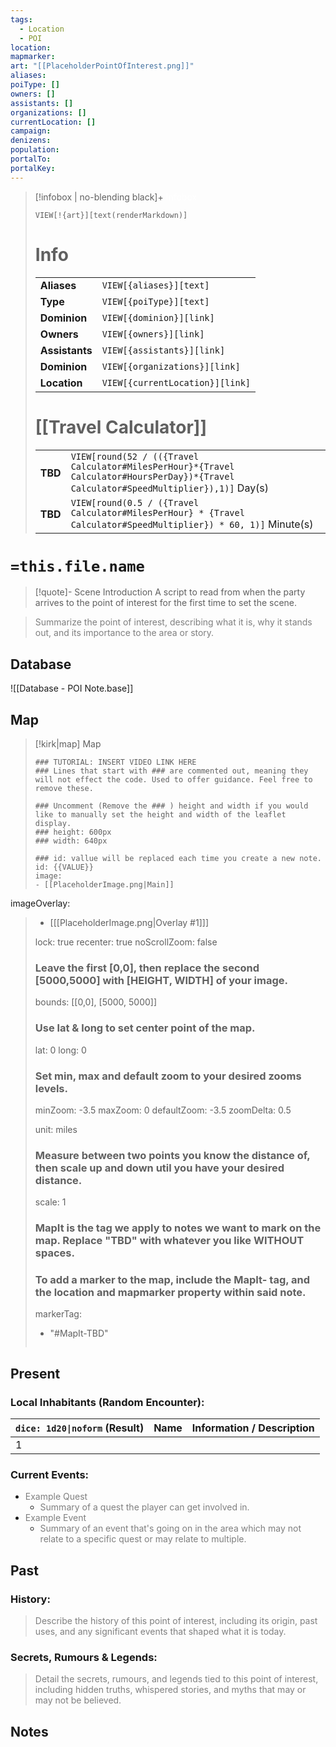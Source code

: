 ```yaml
---
tags:
  - Location
  - POI
location:
mapmarker:
art: "[[PlaceholderPointOfInterest.png]]"
aliases:
poiType: []
owners: []
assistants: []
organizations: []
currentLocation: []
campaign:
denizens:
population:
portalTo:
portalKey:
---
```


> [!infobox | no-blending black]+ <font color="#ffffff">Infobox</font>
> 
> `VIEW[!{art}][text(renderMarkdown)]`
> 
> # Info
> |  |  |
> |---|---|
> | **Aliases** | `VIEW[{aliases}][text]` |
> | **Type** | `VIEW[{poiType}][text]` |
> | **Dominion** | `VIEW[{dominion}][link]` |
> | **Owners** | `VIEW[{owners}][link]` |
> | **Assistants** | `VIEW[{assistants}][link]` |
> | **Dominion** | `VIEW[{organizations}][link]` |
> | **Location** | `VIEW[{currentLocation}][link]` |
> 
> # [[Travel Calculator]] 
> |  |  |
> |---|---|
> | **TBD** | `VIEW[round(52 / (({Travel Calculator#MilesPerHour}*{Travel Calculator#HoursPerDay})*{Travel Calculator#SpeedMultiplier}),1)]` Day(s) |
> | **TBD** | `VIEW[round(0.5 / ({Travel Calculator#MilesPerHour} * {Travel Calculator#SpeedMultiplier}) * 60, 1)]` Minute(s) |

# `=this.file.name`

> [!quote]- Scene Introduction
> A script to read from when the party arrives to the point of interest for the first time to set the scene.

> <font color="#7f7f7f">Summarize the point of interest, describing what it is, why it stands out, and its importance to the area or story.</font>

## Database

![[Database - POI Note.base]]

## Map

> [!kirk|map] Map
> ```leaflet
> ### TUTORIAL: INSERT VIDEO LINK HERE
> ### Lines that start with ### are commented out, meaning they will not effect the code. Used to offer guidance. Feel free to remove these.
> 
> ### Uncomment (Remove the ### ) height and width if you would like to manually set the height and width of the leaflet display.
> ### height: 600px
> ### width: 640px
> 
> ### id: vallue will be replaced each time you create a new note.
> id: {{VALUE}}
> image: 
> - [[PlaceholderImage.png|Main]]
imageOverlay:
> - [[[PlaceholderImage.png|Overlay #1]]]
> 
> lock: true
> recenter: true
> noScrollZoom: false
> ### Leave the first [0,0], then replace the second [5000,5000] with [HEIGHT, WIDTH] of your image.
> bounds: [[0,0], [5000, 5000]]
> 
> ### Use lat & long to set center point of the map.
> lat: 0
> long: 0
> 
> ### Set min, max and default zoom to your desired zooms levels.
> minZoom: -3.5
> maxZoom: 0
> defaultZoom: -3.5
> zoomDelta: 0.5
> 
> unit: miles
> ### Measure between two points you know the distance of, then scale up and down util you have your desired distance.
> scale: 1
> ### MapIt is the tag we apply to notes we want to mark on the map. Replace "TBD" with whatever you like WITHOUT spaces.
> ### To add a marker to the map, include the MapIt- tag, and the location and mapmarker property within said note.
> markerTag: 
> - "#MapIt-TBD"
> ```

## Present

### Local Inhabitants (Random Encounter):

| `dice: 1d20\|noform` (Result) | Name | Information / Description |
| ----------------------------- | ---- | ------------------------- |
| 1                             |      |                           |

### Current Events:

 - <font color="#7f7f7f">Example Quest</font>
    - <font color="#7f7f7f">Summary of a quest the player can get involved in.</font>
 -  <font color="#7f7f7f">Example Event</font>
     -  <font color="#7f7f7f">Summary of an event that's going on in the area which may not relate to a specific quest or may relate to multiple.</font>

## Past

### History:

> <font color="#7f7f7f">Describe the history of this point of interest, including its origin, past uses, and any significant events that shaped what it is today.</font>

### Secrets, Rumours & Legends:

> <font color="#7f7f7f">Detail the secrets, rumours, and legends tied to this point of interest, including hidden truths, whispered stories, and myths that may or may not be believed.</font>

## Notes


